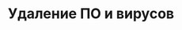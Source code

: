 ---
layout: services-list
title: Удаление ПО и вирусов
longtitle: Удаление программного обеспечения
typePost: help-remove
typeSection: help
breadcrumbs:
  - name: Услуги
    url: /services/
  - name: Компьютерная помощь
    url: /services/help/
breadcrumbCurrent: true
banner: /assets/images/upload/help_remove.jpg
thumbnail: /assets/images/upload/help_remove-icon.jpg
---